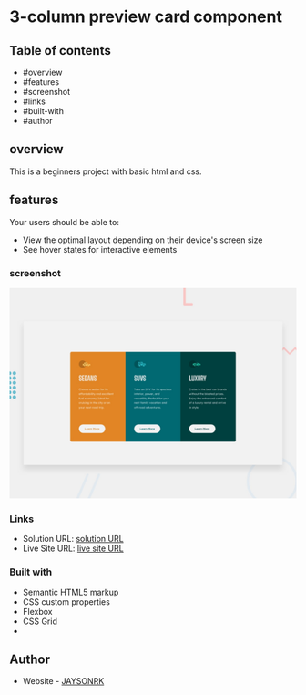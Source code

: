 # 3-column preview card component


## Table of contents

  - #overview
  - #features
  - #screenshot
  - #links
  - #built-with
  - #author

## overview

This is a beginners project with basic html and css.


## features

Your users should be able to:

- View the optimal layout depending on their device's screen size
- See hover states for interactive elements


### screenshot
![3-column preview card component](./design/desktop-preview.jpg)


### Links

- Solution URL: [solution URL](https://github.com/JAYSONRK/3-column-preview-card-component)
- Live Site URL: [live site URL](https://jaysonrk.github.io/3-column-preview-card-component/)


### Built with

- Semantic HTML5 markup
- CSS custom properties
- Flexbox
- CSS Grid
- 

## Author

- Website - [JAYSONRK](https://jaysonrk.com/)


